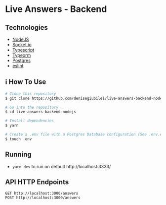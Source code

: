 # Live Answers - Backend

## Technologies

-  [NodeJS](https://nodejs.org/en/)
-  [Socket.io](https://socket.io/docs/v4/)
-  [Typescript](https://www.typescriptlang.org/)
-  [Typeorm](https://typeorm.io/#/)
-  [Postgres](https://www.postgresql.org/)
-  [eslint](https://eslint.org/)

## :information_source: How To Use

```bash
# Clone this repository
$ git clone https://github.com/denisegiubilei/live-answers-backend-nodejs.git

# Go into the repository
$ cd live-answers-backend-nodejs

# Install dependencies
$ yarn

# Create a .env file with a Postgres Database configuration (See .env.example)
$ touch .env

```
## Running 

* ```yarn dev``` to run on default http://localhost:3333/

## API HTTP Endpoints

```
GET http://localhost:3000/answers
POST http://localhost:3000/answers
```

